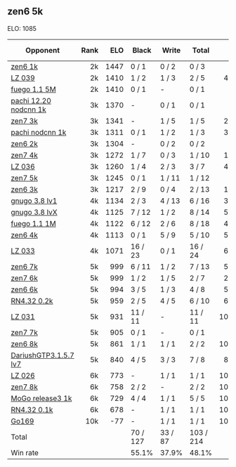 ## zen6 5k ##

ELO: 1085

Opponent | Rank | ELO | Black | Write | Total | Win rate
---------|-----:|----:|-------|-------|-------|-------:
[zen6 1k](zen6%201k.md) | 2k | 1447 | 0 / 1 | 0 / 2 | 0 / 3 | 0.0%
[LZ 039](LZ%20039.md) | 2k | 1410 | 1 / 2 | 1 / 3 | 2 / 5 | 40.0%
[fuego 1.1 5M](fuego%201.1%205M.md) | 2k | 1410 | 0 / 1 | - | 0 / 1 | 0.0%
[pachi 12.20 nodcnn 1k](pachi%2012.20%20nodcnn%201k.md) | 3k | 1370 | - | 0 / 1 | 0 / 1 | 0.0%
[zen7 3k](zen7%203k.md) | 3k | 1341 | - | 1 / 5 | 1 / 5 | 20.0%
[pachi nodcnn 1k](pachi%20nodcnn%201k.md) | 3k | 1311 | 0 / 1 | 1 / 2 | 1 / 3 | 33.3%
[zen6 2k](zen6%202k.md) | 3k | 1304 | - | 0 / 2 | 0 / 2 | 0.0%
[zen7 4k](zen7%204k.md) | 3k | 1272 | 1 / 7 | 0 / 3 | 1 / 10 | 10.0%
[LZ 036](LZ%20036.md) | 3k | 1260 | 1 / 4 | 2 / 3 | 3 / 7 | 42.9%
[zen7 5k](zen7%205k.md) | 3k | 1245 | 0 / 1 | 1 / 11 | 1 / 12 | 8.3%
[zen6 3k](zen6%203k.md) | 3k | 1217 | 2 / 9 | 0 / 4 | 2 / 13 | 15.4%
[gnugo 3.8 lv1](gnugo%203.8%20lv1.md) | 4k | 1134 | 2 / 3 | 4 / 13 | 6 / 16 | 37.5%
[gnugo 3.8 lvX](gnugo%203.8%20lvX.md) | 4k | 1125 | 7 / 12 | 1 / 2 | 8 / 14 | 57.1%
[fuego 1.1 1M](fuego%201.1%201M.md) | 4k | 1122 | 6 / 12 | 2 / 6 | 8 / 18 | 44.4%
[zen6 4k](zen6%204k.md) | 4k | 1113 | 0 / 1 | 5 / 9 | 5 / 10 | 50.0%
[LZ 033](LZ%20033.md) | 4k | 1071 | 16 / 23 | 0 / 1 | 16 / 24 | 66.7%
[zen6 7k](zen6%207k.md) | 5k | 999 | 6 / 11 | 1 / 2 | 7 / 13 | 53.8%
[zen7 6k](zen7%206k.md) | 5k | 999 | 1 / 2 | 1 / 5 | 2 / 7 | 28.6%
[zen6 6k](zen6%206k.md) | 5k | 994 | 3 / 5 | 1 / 3 | 4 / 8 | 50.0%
[RN4.32 0.2k](RN4.32%200.2k.md) | 5k | 959 | 2 / 5 | 4 / 5 | 6 / 10 | 60.0%
[LZ 031](LZ%20031.md) | 5k | 931 | 11 / 11 | - | 11 / 11 | 100.0%
[zen7 7k](zen7%207k.md) | 5k | 905 | 0 / 1 | - | 0 / 1 | 0.0%
[zen6 8k](zen6%208k.md) | 5k | 861 | 1 / 1 | 1 / 1 | 2 / 2 | 100.0%
[DariushGTP3.1.5.7 lv7](DariushGTP3.1.5.7%20lv7.md) | 5k | 840 | 4 / 5 | 3 / 3 | 7 / 8 | 87.5%
[LZ 026](LZ%20026.md) | 6k | 773 | - | 1 / 1 | 1 / 1 | 100.0%
[zen7 8k](zen7%208k.md) | 6k | 758 | 2 / 2 | - | 2 / 2 | 100.0%
[MoGo release3 1k](MoGo%20release3%201k.md) | 6k | 729 | 4 / 4 | 1 / 1 | 5 / 5 | 100.0%
[RN4.32 0.1k](RN4.32%200.1k.md) | 6k | 678 | - | 1 / 1 | 1 / 1 | 100.0%
[Go169](Go169.md) | 10k | -77 | - | 1 / 1 | 1 / 1 | 100.0%
Total | | | 70 / 127 | 33 / 87 | 103 / 214 | 
Win rate| | | 55.1% | 37.9% | 48.1% | 
